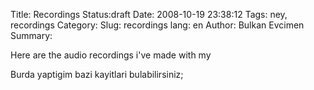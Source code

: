Title: Recordings
Status:draft
Date: 2008-10-19 23:38:12
Tags: ney, recordings
Category: 
Slug: recordings
lang: en
Author: Bulkan Evcimen
Summary: 

Here are the audio recordings i've made with my

Burda yaptigim bazi kayitlari bulabilirsiniz;
